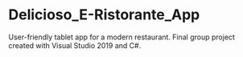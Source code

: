 # Delicioso_E-Ristorante_App
User-friendly tablet app for a modern restaurant. Final group project created with Visual Studio 2019 and C#.
